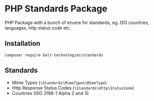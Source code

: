 # PHP Standards Package
PHP Package with a bunch of enums for standards, eg. ISO countries, languages, http status code etc.

## Installation

```shell
composer require balt-technologies/standards
```

## Standards

* Mime Types (`\Standards\MimeTypes\MimeType`)
* Http Response Status Codes (`\Standards\Http\StatusCode`)
* Countries (ISO 3166-1 Alpha 2 and 3)